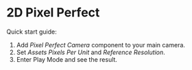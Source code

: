 ﻿# 2D Pixel Perfect
Quick start guide:
1. Add *Pixel Perfect Camera* component to your main camera.
2. Set *Assets Pixels Per Unit* and *Reference Resolution*.
3. Enter Play Mode and see the result.
